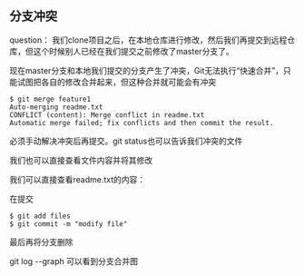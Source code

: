 ## 分支冲突

question：
我们clone项目之后，在本地仓库进行修改，然后我们再提交到远程仓库，但这个时候别人已经在我们提交之前修改了master分支了。

现在master分支和本地我们提交的分支产生了冲突，Git无法执行“快速合并”，只能试图把各自的修改合并起来，但这种合并就可能会有冲突

```Git
$ git merge feature1
Auto-merging readme.txt
CONFLICT (content): Merge conflict in readme.txt
Automatic merge failed; fix conflicts and then commit the result.
```


必须手动解决冲突后再提交。git status也可以告诉我们冲突的文件

我们也可以直接查看文件内容并将其修改

我们可以直接查看readme.txt的内容：

在提交

```git
$ git add files
$ git commit -m "modify file"
```

最后再将分支删除

git log --graph
可以看到分支合并图
